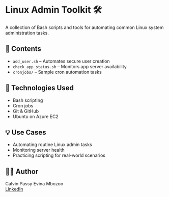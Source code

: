 # Linux Admin Toolkit 🛠️

A collection of Bash scripts and tools for automating common Linux system administration tasks.

## 📂 Contents

- `add_user.sh` – Automates secure user creation
- `check_app_status.sh` – Monitors app server availability
- `cronjobs/` – Sample cron automation tasks

## 🚀 Technologies Used

- Bash scripting
- Cron jobs
- Git & GitHub
- Ubuntu on Azure EC2

## 💡 Use Cases

- Automating routine Linux admin tasks
- Monitoring server health
- Practicing scripting for real-world scenarios

## 🧑‍💻 Author

Calvin Passy Evina Mbozoo  
[LinkedIn](https://www.linkedin.com/in/calvin-evina-0087b1126/)
